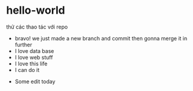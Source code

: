 # hello-world
thử các thao tác với repo
* bravo! we just made a new branch and commit then gonna merge it in further
* I love data base
* I love web stuff 
* I love this life
* I can do it
+ Some edit  today
